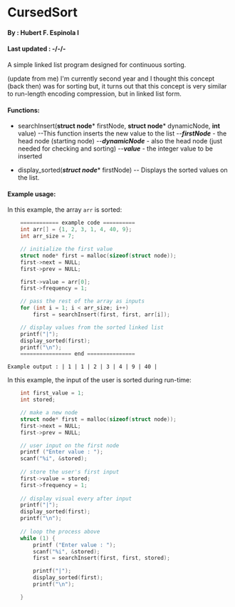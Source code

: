 # CursedSort
#### By : Hubert F. Espinola I
#### Last updated : -/-/-
A simple linked list program designed for continuous sorting.

(update from me)
I'm currently second year and I thought this concept (back then) was for sorting but, it turns out that this concept is very similar to run-length encoding compression, but in linked list form.

#### Functions:
- searchInsert(**struct node*** firstNode, **struct node*** dynamicNode, **int** value)
--This function inserts the new value to the list
--***firstNode***  - the head node (starting node)
--***dynamicNode*** - also the head node (just needed for checking and sorting)
--***value*** - the integer value to be inserted

- display_sorted(***struct node**** firstNode)
-- Displays the sorted values on the list.

#### Example usage:

In this example, the array `arr` is sorted:
```C
	============ example code ==========
	int arr[] = {1, 2, 3, 1, 4, 40, 9};
	int arr_size = 7;

	// initialize the first value
	struct node* first = malloc(sizeof(struct node));
	first->next = NULL;
	first->prev = NULL;

	first->value = arr[0];
	first->frequency = 1;

	// pass the rest of the array as inputs
	for (int i = 1; i < arr_size; i++)
		first = searchInsert(first, first, arr[i]);

	// display values from the sorted linked list
	printf("|");
	display_sorted(first);
	printf("\n");
	================ end ===============
```

`Example output : | 1 | 1 | 2 | 3 | 4 | 9 | 40 |`

In this example, the input of the user is sorted during run-time:
```C
	int first_value = 1;
	int stored;

	// make a new node
	struct node* first = malloc(sizeof(struct node));
	first->next = NULL;
	first->prev = NULL;

	// user input on the first node
	printf ("Enter value : ");
	scanf("%i", &stored);
	
	// store the user's first input
	first->value = stored;
	first->frequency = 1;
	
	// display visual every after input
	printf("|");
	display_sorted(first);
	printf("\n");
	
	// loop the process above
	while (1) {
		printf ("Enter value : ");
		scanf("%i", &stored);
		first = searchInsert(first, first, stored);

		printf("|");
		display_sorted(first);
		printf("\n");

	}
```
